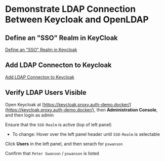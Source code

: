 # Demonstrate LDAP Connection Between Keycloak and OpenLDAP

## Define an "SSO" Realm in KeyCloak

[Define an "SSO" Realm in Keycloak](Keycloak_Define-an-SSO-Realm-in-Keycloak.md)

## Add LDAP Connecton to Keycloak

[Add LDAP Connecton to Keycloak](Keycloak_Add-LDAP-Connecton-to-Keycloak.md)

## Verify LDAP Users Visible

Open Keycloak at [https://keycloak.proxy.auth-demo.docker/](https://keycloak.proxy.auth-demo.docker/),
then **Administration Console**, and then login as admin

Ensure that the `SSO-Realm` is active (top of left panel)

* To change: Hover over the left panel header until `SSO-Realm` is selectable

Click **Users** in the left panel, and then serach for `pswanson`

Confirm that `Peter Swanson` / `pswanson` is listed
